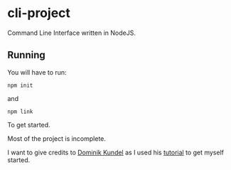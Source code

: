 # cli-project
Command Line Interface written in NodeJS. 

## Running

You will have to run:
```shell
npm init
```

and 
```shell
npm link
```

To get started.

Most of the project is incomplete.


I want to give credits to [Dominik Kundel](https://www.twilio.com/blog/author/dkundel "Dominik Kundel's Homepage") as I used his [tutorial](https://www.twilio.com/blog/how-to-build-a-cli-with-node-js "How to build a CLI with Node.js") to get myself started.
